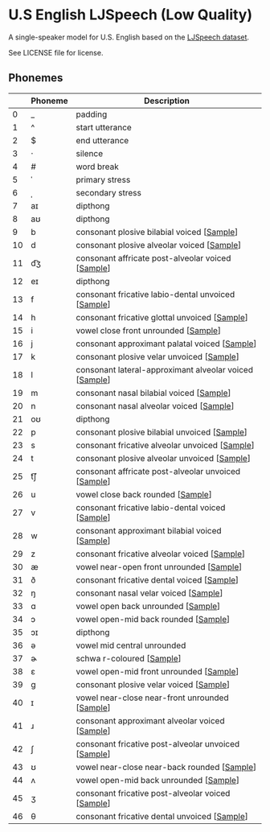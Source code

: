 # U.S English LJSpeech (Low Quality)

A single-speaker model for U.S. English based on the [LJSpeech dataset](https://keithito.com/LJ-Speech-Dataset/).

See LICENSE file for license.


## Phonemes

<table><thead><th>&nbsp;</th><th>Phoneme</th><th>Description</th></thead>
<tr>
<td> 0 </td>
<td> _ </td>
<td> padding </td>
</tr>
<tr>
<td> 1 </td>
<td> ^ </td>
<td> start utterance </td>
</tr>
<tr>
<td> 2 </td>
<td> $ </td>
<td> end utterance </td>
</tr>
<tr>
<td> 3 </td>
<td> · </td>
<td> silence </td>
</tr>
<tr>
<td> 4 </td>
<td> # </td>
<td> word break </td>
</tr>
<tr>
<td> 5 </td>
<td> ˈ </td>
<td> primary stress </td>
</tr>
<tr>
<td> 6 </td>
<td> ˌ </td>
<td> secondary stress </td>
</tr>
<tr>
<td> 7 </td>
<td> aɪ </td>
<td> dipthong </td>
</tr>
<tr>
<td> 8 </td>
<td> aʊ </td>
<td> dipthong </td>
</tr>
<tr>
<td> 9 </td>
<td> b </td>
<td> consonant plosive bilabial voiced [<a title="Audio sample for consonant plosive bilabial voiced " href="../../../phonemes/voiced_bilabial_plosive.wav?raw=true">Sample</a>] </td>
</tr>
<tr>
<td> 10 </td>
<td> d </td>
<td> consonant plosive alveolar voiced [<a title="Audio sample for consonant plosive alveolar voiced " href="../../../phonemes/voiced_alveolar_plosive.wav?raw=true">Sample</a>] </td>
</tr>
<tr>
<td> 11 </td>
<td> d͡ʒ </td>
<td> consonant affricate post-alveolar voiced [<a title="Audio sample for consonant affricate post-alveolar voiced " href="../../../phonemes/voiced_postalveolar_affricate.wav?raw=true">Sample</a>] </td>
</tr>
<tr>
<td> 12 </td>
<td> eɪ </td>
<td> dipthong </td>
</tr>
<tr>
<td> 13 </td>
<td> f </td>
<td> consonant fricative labio-dental unvoiced [<a title="Audio sample for consonant fricative labio-dental unvoiced " href="../../../phonemes/voiceless_labiodental_fricative.wav?raw=true">Sample</a>] </td>
</tr>
<tr>
<td> 14 </td>
<td> h </td>
<td> consonant fricative glottal unvoiced [<a title="Audio sample for consonant fricative glottal unvoiced " href="../../../phonemes/voiceless_glottal_fricative.wav?raw=true">Sample</a>] </td>
</tr>
<tr>
<td> 15 </td>
<td> i </td>
<td> vowel close front unrounded [<a title="Audio sample for vowel close front unrounded " href="../../../phonemes/close_front_unrounded_vowel.wav?raw=true">Sample</a>] </td>
</tr>
<tr>
<td> 16 </td>
<td> j </td>
<td> consonant approximant palatal voiced [<a title="Audio sample for consonant approximant palatal voiced " href="../../../phonemes/palatal_approximant.wav?raw=true">Sample</a>] </td>
</tr>
<tr>
<td> 17 </td>
<td> k </td>
<td> consonant plosive velar unvoiced [<a title="Audio sample for consonant plosive velar unvoiced " href="../../../phonemes/voiceless_velar_plosive.wav?raw=true">Sample</a>] </td>
</tr>
<tr>
<td> 18 </td>
<td> l </td>
<td> consonant lateral-approximant alveolar voiced [<a title="Audio sample for consonant lateral-approximant alveolar voiced " href="../../../phonemes/alveolar_lateral_approximant.wav?raw=true">Sample</a>] </td>
</tr>
<tr>
<td> 19 </td>
<td> m </td>
<td> consonant nasal bilabial voiced [<a title="Audio sample for consonant nasal bilabial voiced " href="../../../phonemes/bilabial_nasal.wav?raw=true">Sample</a>] </td>
</tr>
<tr>
<td> 20 </td>
<td> n </td>
<td> consonant nasal alveolar voiced [<a title="Audio sample for consonant nasal alveolar voiced " href="../../../phonemes/alveolar_nasal.wav?raw=true">Sample</a>] </td>
</tr>
<tr>
<td> 21 </td>
<td> oʊ </td>
<td> dipthong </td>
</tr>
<tr>
<td> 22 </td>
<td> p </td>
<td> consonant plosive bilabial unvoiced [<a title="Audio sample for consonant plosive bilabial unvoiced " href="../../../phonemes/voiceless_bilabial_plosive.wav?raw=true">Sample</a>] </td>
</tr>
<tr>
<td> 23 </td>
<td> s </td>
<td> consonant fricative alveolar unvoiced [<a title="Audio sample for consonant fricative alveolar unvoiced " href="../../../phonemes/voiceless_alveolar_fricative.wav?raw=true">Sample</a>] </td>
</tr>
<tr>
<td> 24 </td>
<td> t </td>
<td> consonant plosive alveolar unvoiced [<a title="Audio sample for consonant plosive alveolar unvoiced " href="../../../phonemes/voiceless_alveolar_plosive.wav?raw=true">Sample</a>] </td>
</tr>
<tr>
<td> 25 </td>
<td> t͡ʃ </td>
<td> consonant affricate post-alveolar unvoiced [<a title="Audio sample for consonant affricate post-alveolar unvoiced " href="../../../phonemes/voiceless_postalveolar_affricate.wav?raw=true">Sample</a>] </td>
</tr>
<tr>
<td> 26 </td>
<td> u </td>
<td> vowel close back rounded [<a title="Audio sample for vowel close back rounded " href="../../../phonemes/close_back_rounded_vowel.wav?raw=true">Sample</a>] </td>
</tr>
<tr>
<td> 27 </td>
<td> v </td>
<td> consonant fricative labio-dental voiced [<a title="Audio sample for consonant fricative labio-dental voiced " href="../../../phonemes/voiced_labiodental_fricative.wav?raw=true">Sample</a>] </td>
</tr>
<tr>
<td> 28 </td>
<td> w </td>
<td> consonant approximant bilabial voiced [<a title="Audio sample for consonant approximant bilabial voiced " href="../../../phonemes/voiced_bilabial_approximant.wav?raw=true">Sample</a>] </td>
</tr>
<tr>
<td> 29 </td>
<td> z </td>
<td> consonant fricative alveolar voiced [<a title="Audio sample for consonant fricative alveolar voiced " href="../../../phonemes/voiced_alveolar_fricative.wav?raw=true">Sample</a>] </td>
</tr>
<tr>
<td> 30 </td>
<td> æ </td>
<td> vowel near-open front unrounded [<a title="Audio sample for vowel near-open front unrounded " href="../../../phonemes/near-open_front_unrounded_vowel.wav?raw=true">Sample</a>] </td>
</tr>
<tr>
<td> 31 </td>
<td> ð </td>
<td> consonant fricative dental voiced [<a title="Audio sample for consonant fricative dental voiced " href="../../../phonemes/voiced_dental_fricative.wav?raw=true">Sample</a>] </td>
</tr>
<tr>
<td> 32 </td>
<td> ŋ </td>
<td> consonant nasal velar voiced [<a title="Audio sample for consonant nasal velar voiced " href="../../../phonemes/velar_nasal.wav?raw=true">Sample</a>] </td>
</tr>
<tr>
<td> 33 </td>
<td> ɑ </td>
<td> vowel open back unrounded [<a title="Audio sample for vowel open back unrounded " href="../../../phonemes/open_back_unrounded_vowel.wav?raw=true">Sample</a>] </td>
</tr>
<tr>
<td> 34 </td>
<td> ɔ </td>
<td> vowel open-mid back rounded [<a title="Audio sample for vowel open-mid back rounded " href="../../../phonemes/open-mid_back_rounded_vowel.wav?raw=true">Sample</a>] </td>
</tr>
<tr>
<td> 35 </td>
<td> ɔɪ </td>
<td> dipthong </td>
</tr>
<tr>
<td> 36 </td>
<td> ə </td>
<td> vowel mid central unrounded </td>
</tr>
<tr>
<td> 37 </td>
<td> ɚ </td>
<td> schwa r-coloured [<a title="Audio sample for schwa r-coloured " href="../../../phonemes/alveolar_approximant.wav?raw=true">Sample</a>] </td>
</tr>
<tr>
<td> 38 </td>
<td> ɛ </td>
<td> vowel open-mid front unrounded [<a title="Audio sample for vowel open-mid front unrounded " href="../../../phonemes/open-mid_front_unrounded_vowel.wav?raw=true">Sample</a>] </td>
</tr>
<tr>
<td> 39 </td>
<td> ɡ </td>
<td> consonant plosive velar voiced [<a title="Audio sample for consonant plosive velar voiced " href="../../../phonemes/voiced_velar_plosive.wav?raw=true">Sample</a>] </td>
</tr>
<tr>
<td> 40 </td>
<td> ɪ </td>
<td> vowel near-close near-front unrounded [<a title="Audio sample for vowel near-close near-front unrounded " href="../../../phonemes/near-close_near-front_unrounded_vowel.wav?raw=true">Sample</a>] </td>
</tr>
<tr>
<td> 41 </td>
<td> ɹ </td>
<td> consonant approximant alveolar voiced [<a title="Audio sample for consonant approximant alveolar voiced " href="../../../phonemes/alveolar_approximant.wav?raw=true">Sample</a>] </td>
</tr>
<tr>
<td> 42 </td>
<td> ʃ </td>
<td> consonant fricative post-alveolar unvoiced [<a title="Audio sample for consonant fricative post-alveolar unvoiced " href="../../../phonemes/voiceless_postalveolar_fricative.wav?raw=true">Sample</a>] </td>
</tr>
<tr>
<td> 43 </td>
<td> ʊ </td>
<td> vowel near-close near-back rounded [<a title="Audio sample for vowel near-close near-back rounded " href="../../../phonemes/near-close_near-back_rounded_vowel.wav?raw=true">Sample</a>] </td>
</tr>
<tr>
<td> 44 </td>
<td> ʌ </td>
<td> vowel open-mid back unrounded [<a title="Audio sample for vowel open-mid back unrounded " href="../../../phonemes/open-mid_back_unrounded_vowel.wav?raw=true">Sample</a>] </td>
</tr>
<tr>
<td> 45 </td>
<td> ʒ </td>
<td> consonant fricative post-alveolar voiced [<a title="Audio sample for consonant fricative post-alveolar voiced " href="../../../phonemes/voiced_postalveolar_fricative.wav?raw=true">Sample</a>] </td>
</tr>
<tr>
<td> 46 </td>
<td> θ </td>
<td> consonant fricative dental unvoiced [<a title="Audio sample for consonant fricative dental unvoiced " href="../../../phonemes/voiceless_dental_fricative.wav?raw=true">Sample</a>] </td>
</tr>
</table>
